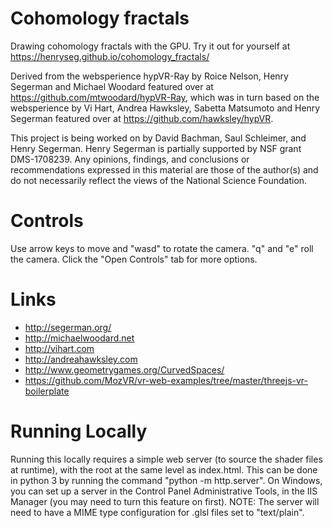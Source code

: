# Cohomology fractals
Drawing cohomology fractals with the GPU. Try it out for yourself at https://henryseg.github.io/cohomology_fractals/

Derived from the websperience hypVR-Ray by Roice Nelson, Henry Segerman and Michael Woodard featured over at https://github.com/mtwoodard/hypVR-Ray, which was in turn based on the websperience  by Vi Hart, Andrea Hawksley, Sabetta Matsumoto and Henry Segerman featured over at https://github.com/hawksley/hypVR. 

This project is being worked on by David Bachman, Saul Schleimer, and Henry Segerman.
Henry Segerman is partially supported by NSF grant DMS-1708239. Any opinions, findings, and conclusions or recommendations expressed in this material are those of the author(s) and do not necessarily reflect the views of the National Science Foundation.

# Controls
Use arrow keys to move and "wasd" to rotate the camera. "q" and "e" roll the camera. Click the "Open Controls" tab for more options.

# Links
* http://segerman.org/
* http://michaelwoodard.net
* http://vihart.com
* http://andreahawksley.com
* http://www.geometrygames.org/CurvedSpaces/
* https://github.com/MozVR/vr-web-examples/tree/master/threejs-vr-boilerplate

# Running Locally
Running this locally requires a simple web server (to source the shader files at runtime), with the root at the same level as index.html. This can be done in python 3 by running the command "python -m http.server". On Windows, you can set up a server in the Control Panel Administrative Tools, in the IIS Manager (you may need to turn this feature on first). NOTE: The server will need to have a MIME type configuration for .glsl files set to "text/plain".
